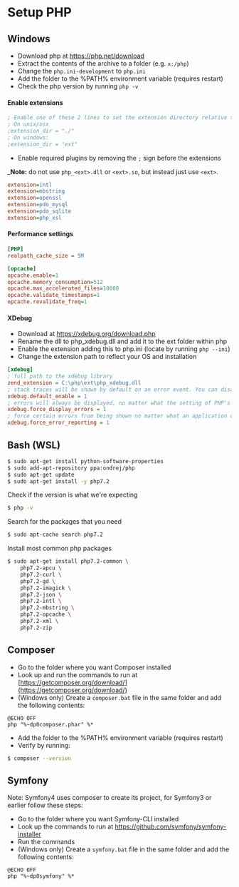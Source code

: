# Setup PHP

## Windows
- Download php at https://php.net/download
- Extract the contents of the archive to a folder (e.g. `x:/php`)
- Change the `php.ini-development` to `php.ini`
- Add the folder to the %PATH% environment variable (requires restart)
- Check the php version by running `php -v`

#### Enable extensions

```ini
; Enable one of these 2 lines to set the extension directory relative to the php binary
; On unix/osx
;extension_dir = "./"
; On windows:
;extension_dir = "ext"
```

- Enable required plugins by removing the `;` sign before the extensions

___Note:__ do not use `php_<ext>.dll` or `<ext>.so`, but instead just use `<ext>`.

```ini
extension=intl
extension=mbstring
extension=openssl
extension=pdo_mysql
extension=pdo_sqlite
extension=php_xsl
```

#### Performance settings

```ini
[PHP]
realpath_cache_size = 5M

[opcache]
opcache.enable=1
opcache.memory_consumption=512
opcache.max_accelerated_files=10000
opcache.validate_timestamps=1
opcache.revalidate_freq=1
```

#### XDebug
- Download at https://xdebug.org/download.php
- Rename the dll to php_xdebug.dll and add it to the ext folder within php
- Enable the extension adding this to php.ini (locate by running `php --ini`)
- Change the extension path to reflect your OS and installation

```ini
[xdebug]
; full path to the xdebug library
zend_extension = C:\php\ext\php_xdebug.dll
; stack traces will be shown by default on an error event. You can disable showing stacktraces from your code with xdebug_disable()
xdebug.default_enable = 1
; errors will always be displayed, no matter what the setting of PHP's display_errors is
xdebug.force_display_errors = 1
; force certain errors from being shown no matter what an application does with ini_set()
xdebug.force_error_reporting = 1
```

## Bash (WSL)
```bash
$ sudo apt-get install python-software-properties
$ sudo add-apt-repository ppa:ondrej/php
$ sudo apt-get update
$ sudo apt-get install -y php7.2
```

Check if the version is what we're expecting
```bash
$ php -v
```

Search for the packages that you need
```bash
$ sudo apt-cache search php7.2
```

Install most common php packages
```bash
$ sudo apt-get install php7.2-common \
    php7.2-apcu \
    php7.2-curl \
    php7.2-gd \
    php7.2-imagick \
    php7.2-json \
    php7.2-intl \
    php7.2-mbstring \
    php7.2-opcache \
    php7.2-xml \
    php7.2-zip
```

## Composer
- Go to the folder where you want Composer installed
- Look up and run the commands to run at [https://getcomposer.org/download/](https://getcomposer.org/download/)
- (Windows only) Create a `composer.bat` file in the same folder and add the following contents:
```batch
@ECHO OFF
php "%~dp0composer.phar" %*
```
- Add the folder to the %PATH% environment variable (requires restart)
- Verify by running:
```bash
$ composer --version
```

## Symfony
Note: Symfony4 uses composer to create its project, for Symfony3 or earlier follow these steps:

- Go to the folder where you want Symfony-CLI installed
- Look up the commands to run at https://github.com/symfony/symfony-installer
- Run the commands
- (Windows only) Create a `symfony.bat` file in the same folder and add the following contents:
```batch
@ECHO OFF
php "%~dp0symfony" %*
```
